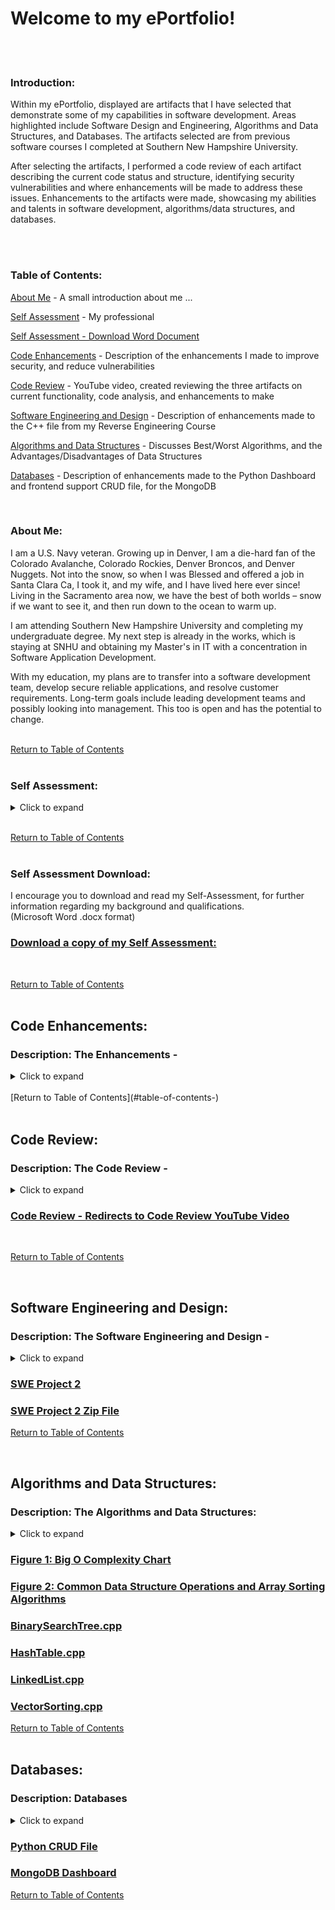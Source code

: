 # Welcome to my ePortfolio!
<br><br>


### Introduction: <br>
Within my ePortfolio, displayed are artifacts that I have selected that demonstrate some of my capabilities in software development. Areas highlighted include Software Design and Engineering, Algorithms and Data Structures, and Databases. The artifacts selected are from previous software courses I completed at Southern New Hampshire University. 

After selecting the artifacts, I performed a code review of each artifact describing the current code status and structure, identifying security vulnerabilities and where enhancements will be made to address these issues. Enhancements to the artifacts were made, showcasing my abilities and talents in software development, algorithms/data structures, and databases.<br>
<br>

<br>

### Table of Contents: <br>

[About Me](#about-me) - A small introduction about me ... <br>

[Self Assessment](#self-assessment) - My professional  <br>

[Self Assessment - Download Word Document](#self-assessment-download) <br>

[Code Enhancements](#code-enhancements) - Description of the enhancements I made to improve security, and reduce vulnerabilities <br>

[Code Review](#code-review) - YouTube video, created reviewing the three artifacts on current functionality, code analysis, and enhancements to make <br>

[Software Engineering and Design](#software-engineering-and-design-) - Description of enhancements made to the C++ file from my Reverse Engineering Course <br>

[Algorithms and Data Structures](#algorithms-and-data-structures) - Discusses Best/Worst Algorithms, and the Advantages/Disadvantages of Data Structures <br>

[Databases](#databases-) - Description of enhancements made to the Python Dashboard and frontend support CRUD file, for the MongoDB <br>


<br>

### About Me:<br>
I am a U.S. Navy veteran. Growing up in Denver, I am a die-hard fan of the Colorado Avalanche, Colorado Rockies, Denver Broncos, and Denver Nuggets. Not into the snow, so when I was Blessed and offered a job in Santa Clara Ca, I took it, and my wife, and I have lived here ever since! Living in the Sacramento area now, we have the best of both worlds – snow if we want to see it, and then run down to the ocean to warm up.

I am attending Southern New Hampshire University and completing my undergraduate degree. My next step is already in the works, which is staying at SNHU and obtaining my Master's in IT with a concentration in Software Application Development.

With my education, my plans are to transfer into a software development team, develop secure reliable applications, and resolve customer requirements. Long-term goals include leading development teams and possibly looking into management. This too is open and has the potential to change.<br>
<br>

[Return to Table of Contents](#table-of-contents-) <br>
<br>


### Self Assessment:<br>
<details>
	<summary>Click to expand</summary>

<br>

In my self-assessment, I will reflect on the capstone and my experience in the Computer Science program at Southern New Hampshire University. Within the self-assessment, I will emphasize aspects of my ePortfolio that set me apart as well as illustrate my competence and use this as an opportunity to showcase my computer science knowledge, skills, and expertise. <br>
<br>
Upon completion of my enlistment in the U.S. Navy, I obtained my associate degree in electronics technology at the Denver Institute of Technology. After receiving my AS degree, I was hired by Intel Corporation, in Santa Clara, CA., as an electronics technician. I progressed and was promoted to Product/System validation engineer. As a product/system validation engineer, I was responsible for developing validation test software, designed to test the new features that were being designed into the latest microprocessors and chipsets. These tests were designed to use the PCIe ports and stress the processor/chipset to locate circuit flaws and vulnerabilities. Within this position, I was tasked with designing and developing a multi-threaded web-based client/server application, designed to gather data, and graphically measure the performance of the random data generator, used in Floating Point Unit (FPU) validation testing, on focused areas of coverage when testing specific FPU opcodes. <br>
<br>
I eventually transferred into UEFI BIOS development, in the system support department. In this position, I was responsible for developing test features within the BIOS to allow system validation engineers to access registers within the microprocessor/chipsets that are normally locked and/or inaccessible and restricted to the public. By allowing access to these registers, system validation engineers can change the data by looking at edge cases where the processor/chipset could fail. In addition, I was also responsible for developing new code in the BIOS to configure/support new features designed into the latest versions of the microprocessor/chipsets. <br>
<br>
Experience in the design, development, and support of the inventory database and front-end application interface for the General Dynamics Mission Systems procurement department. Using the Microsoft SQL server was required as this was the system GDMS supported in the company, to store the inventory tables. The decision to use C# in the development of the frontend application was made due to the built-in SQL data sources and connection to the database, and OOP capabilities that C# contains. In addition to the ability to use the Drag-and-Drop of components that are used on the user screen pages, I presented the recommendations and designs to the management team, which were accepted and approved. Decisions made on development software were based on available resources, and time constraints placed on the completion, and release of the project to the procurement department. <br>
<br>
During my undergraduate course work at Southern New Hampshire University, completing the coursework in the Software Computer Science w/ IT Security, and developing my ePortfolio, I had the opportunity to understand the reasons why the coding structure is designed in a particular format when designing for security and reducing vulnerabilities. I also appreciate the importance of performing unit testing on code during development, before submitting it to the repository. I have observed instances where an engineer would check-in code, and the build would break due to errors from not verifying their version with the build before check-in. <br>
<br>
With my prior knowledge and the benefit of actual software development, I was able to apply the skills learned during my career to the software courses required for my degree. In developing my ePortfolio, I have selected artifacts that I believe will showcase my strengths and what is shaping my professional goals and values. One of the most fundamental things any engineer should address, and use is the ability to collaborate within a team environment and be able to communicate to stakeholders both in a verbal and written format. Collaboration with team members builds bonds and strengthens the team. Being able to express ideas openly and honestly, in an environment that is not hostile is critical. This also allows the team to grow in their development skills and techniques. Communication with stakeholders is another vital tool an engineer should possess. As an engineer, there will be times in your career when you will need to explain or present a proposal. Being able to articulate your point professionally will garner well in establishing your creditability and demonstrate your knowledge of the subject matter. <br>
<br>
Artifacts selected for the ePortfolio demonstrate my skills and strengths in the areas of Algorithms and Data Structures, Databases, Security, and Software Engineering Development. The artifact selected for Algorithms and Data Structures will showcase my knowledge in creating algorithms to display a step-by-step procedure to perform calculations, data processing, and computerized analysis. Four different data structures are included in the algorithms and data structures artifact selection – a Binary Search Tree, Hash Table, Link List, and Vector Sorting C++ files. In the selection of these four data structures, I discuss the relevance of each and the importance of being able to identify based on the project, the best data structure to use. The artifact selected for Databases, will demonstrate my skills in developing quality SQL code to connect to MongoDB, Create, Read, Update, Delete (CRUD) data to/from a database Python support file. In addition, a custom Python web page is used to connect to the database and the CRUD support file. This Security and Software Engineering Development artifact selected will display my ability to reverse engineer C++ source code, identify the components within the assembly code, and then convert the assembly code back into a C++ source file. <br>
<br>
Security design was stressed during the CS-405, Secure Coding, and in the CS-410, Software Reverse Engineering courses. CS-405 focused on identifying common security vulnerabilities that are commonly found in the current software application. In this course, I learned different techniques for the development of secure code, utilizing secure programming practices and principles. In CS-410, I was able to use my knowledge in assembly language from working in BIOS development. In this course, I focused on the fundamentals of reverse engineering, disassembling the C++ source code into assembly code, analyzing the disassembled code noting the main code structure. Upon reassembling the assembly code back into a workable C++, locate and if/when possible, eliminate obsolete code by replacing it with safe secure, methods and instructions. Designing security into the project at the beginning, before code is written, is essential in preventing unauthorized access to sensitive and personal information. This was stressed in the courses I completed at SHNU, while they were also enforced in the software positions, I held before attending the university. My previous experience added additional value to my understanding and appreciation of the courses to the concepts and needs of secure programming. <br>
<br>
Selecting these artifacts from the undergraduate courses, I completed at SNHU, demonstrates the full range of my computer science talents and abilities. The ePortfolio contains each artifact, a description of the enhancements made to the artifact to identify and improve the security of each file, add additional features and functionality, and provide information on the purpose and decision-making process behind the methods used.
I trust you will find the selection of artifacts to be informative, and professional. <br>
<br>
Additional Information of Interest: <br>
Strengths: <br>
Accomplished and talented in software engineering development along with a comprehensive knowledge of the Agile Software Development Life Cycle. Extensive skills and experience in UEFI BIOS validation development and support, as well as software and test development for multiple operating systems. Excellent communication abilities encourage a strong rapport with colleagues and supervisors, allowing for enhanced professional collaborations. Proven talent for designing and developing software systems that improve the overall efficiency of an organization. <br>
<br>
Areas of Proficiency: <br>
Software Engineering Development ● Product Engineering Development 
UEFI Bios Development ● Semiconductor production QA ● System Validation 
Internal and External Customer Support ● Software Development Life Cycle <br>
<br>
Technical Proficiencies: <br>
C# ● C/C++ ● Java ● Python ● SQL  ●  x86 Assembly Language ● Windows 7/8/10 <br> 
Linux ● UNIX ● SCO UNIX ● Microsoft SQL7 <br>
<br>
Familiar With: <br>
JavaScript ● VB ● Perl ● vi ● HTML ● CSS ● Solaris ● MySQL ● Oracle7 <br>
</details>

<br>

[Return to Table of Contents](#table-of-contents-) <br>
<br>

### Self Assessment Download:<br>

I encourage you to download and read my Self-Assessment, for further information regarding my background and qualifications. <br>
(Microsoft Word .docx format)
<br>

### [Download a copy of my Self Assessment:](https://github.com/a44hills/CS499/blob/main/Self_Assessment.docx) <br>

<br>

[Return to Table of Contents](#table-of-contents-) <br>
<br>


## Code Enhancements:<br>
	
### Description: The Enhancements - <br>
<details>
	<summary>Click to expand</summary>

<br>
	
This document describes the enhancements that were made to the three artifacts that I selected to showcase my abilities in the areas
of Software Engineering and Design, Algorithms and Data Structures, and Databases. The enhancements made in the artifacts reflect improvements
to the quality, addresses limitations or inconsistencies that were identified, and/or mitigate vulnerabilities.<br>

</details>

<br>
[Return to Table of Contents](#table-of-contents-) <br>
<br>


## Code Review:<br>
	
### Description: The Code Review - <br>
<details>
	<summary>Click to expand</summary>

<br>
In the presentation, I will be conducting the code review on three different projects from previous courses that I have taken here at 
Southern New Hampshire University. The purpose of the code review is a standard practice in the Software Development Life Cycle, for 
improving deliverables and user experiences while ensuring that code is concise, well-commented, and ready for updates. 
In this code review, I will discuss the code that relates to three key computer science categories: Software Engineering and Design, 
Algorithms and Data Structure, and Databases. I will analyze existing code for weaknesses, limitations, and vulnerabilities and explain 
my plan for enhancements. During the code review, I will utilized the CS-499 Code Review Checklist.<br>
</details>


### [Code Review - Redirects to Code Review YouTube Video](https://youtu.be/vR5F8SCNP6M)  <br>

<br>
	
[Return to Table of Contents](#table-of-contents-) <br>

<br>



## Software Engineering and Design: <br>
### Description: The Software Engineering and Design - <br>
<details>
	<summary>Click to expand</summary>

<br>
The artifact that I used to meet the ePortfolio requirements, and to represent my growth in the areas of software design/engineering, is to use the Software Reverse Engineering Project 2 – Common Security Issues that may be identified through reverse engineering. The artifact is the final C++ file submitted, in which I had to reassemble the C++ file from the binary source code supplied in the course. Before reassembling the file, I was required to identify the blocks of assembly code and describe what the different blocks of code performed. <br>
<br>
After reassembling the binary code into a C++ file, I had to identify where multiple security vulnerabilities are present within the various methods in the C++ file. Within each method, comments were placed at the locations where the security vulnerabilities are located and described recommendations for how the vulnerabilities can be fixed. This artifact is provided from the CS-410 course taken in 22EW3. <br>
<br>
The inclusion of this artifact into my ePortfolio will demonstrate my ability to read and comprehend both assembly code, and my ability to reverse engineer both assembly and C++ code. The selection of the project 2 C++ file demonstrates the various software vulnerabilities that I identified during the analysis of the reassembled code. Components within the source code involve minimizing the vulnerabilities by adding additional input code verification procedures, the addition of a login screen, allowing the user to create a unique user account, and encrypting the username/password file. These improvements will demonstrate the importance of security and reducing the ability of unauthorized users or malicious code to gain access to the system. <br>
<br>
This project is currently meeting the course objectives outlined to meet the enhancements in Module One. Updates to the project include the following: <br>
<br>
	•	Login screen allowing the user to – <br>
           &#9; o	Log into the application <br>
           &#9; o	Create new user accounts <br>
           &#9; o	Find password <br>
<br>
Additional enhancements completed user input verification routines, username, and password verification, and checking for invalid characters. The remaining item is the encryption of the username/password, using a valid secure encryption algorithm as outlined in Figure 1. <br>
<br>
In the Software Design Engineering enhancement, the skills that are illustrated and course outcome(s) of these skills align to [CS-499-05] “Develop a security mindset that anticipates adversarial exploits in software architecture and designs to expose potential vulnerabilities, mitigate design flaws, and ensure privacy and enhanced security of data and resources”. By enhancing the security and reducing the vulnerabilities in adding encryption to the username/password file and adding additional user input verification code to the enhanced Project 2 C++ file from CS-410, alignment in software development skills will be displayed. Name of the enhanced C++ file is CS499_SWE_Project2.cpp. <br>
<br>
During the process of performing the enhancements and making the required changes to improve the security of the application, I found that this is what I have been fortunate to do during my career working as both a software validation engineer, BIOS engineer, and software applications engineer. The process of adding new features, making revisions, or updating the application to resolve issues is part of the job of being a software developer. Depending upon the organization, a large part of the job as a junior or middle engineer will find themselves resolving issues and adding new features to existing applications. Again, depending upon the company, application design is usually performed by middle engineers, and senior engineers are usually looking at management or becoming team leads, and leading a team of engineers and technicians. <br>
<br>
For this project, I am using a simple encryption/decryption algorithm, in which I am adding 3 to the ASCII character to encrypt or subtracting 3 from the ASCII character to decrypt. This provides a sample demonstration of how encryption/decryption would be implemented to protect the username/password. In a fully functional application, the algorithms would be in a separate protected file. The type of algorithm would also be more sophisticated and follow the current Advanced Encryption Standard (AES) with 128-bit key or longer encryption guidelines. <br>
<br>
The challenges that I encountered while debugging the new enhancements, was in using the built-in cin method, where when it is called for the first time in the method, it would only accept the first character, and drop the rest of the username or password stream. To resolve this issue, I wrapped the cin method in the getline() method – getline(cin, username). Using this method, I was able to check the username and userpasswd using the VerifyUserNameInput() and VerifyPassWordInput() methods. <br>
<br>

Software design/engineering Zip file: <br>
<br>
The included zip file includes the following artifact <br>
<br>

        • CS499_SWE_Project2.cpp file <br>
<br>
            o	Contains the enhanced Project 2 C++ code <br>
<br>
        • CS499_SWE_Project.exe <br>
<br>
        • Database.txt file <br>
<br>
            o	Contains sample usernames and passwords after encryption. Subtracting 3 from the ASCII value reveals the user/password: <br>
	               yhud kloo -> vera hill <br>
	               wld kloo -> tia hill <br>
	               mlp kloo -> jim hill <br>
	               mrh vplwk -> sam smith <br>
	
<br>
</details>

### [SWE Project 2](https://github.com/a44hills/CS499/blob/main/CS499_SWE_Project2.cpp) 
### [SWE Project 2 Zip File](https://github.com/a44hills/CS499/blob/main/CS499_SWE_Project2.zip) <br>

[Return to Table of Contents](#table-of-contents-) <br>

<br>


## Algorithms and Data Structures:<br>
	
### Description: The Algorithms and Data Structures: <br>
<details>
	<summary>Click to expand</summary>

<br>
Data Structure Analysis: <br>
<br>
Advantages of using data structures in software programs – <br>
•	Data structures are efficient in the storage of data <br>
•	Provides an efficient method of processing small and large amounts of data <br>
•	Utilizing the correct data structure in a software program, time is saved in the processing of or retrieval of various sizes of data <br>
•	Data structures that are properly designed, can aid in data operations like addition, deletion, manipulation, retrieval, and storage. Data structures of the type of Array, stacks, queues, linked list, and trees. <br>
•	Data structures are reusable <br>
<br>
Disadvantages of using data structures in software programs – <br>
•	A small change in the data can cause a large change in the structure of the decision tree. <br>
•	Using data structures requires qualified professional resources to maintain the data structure. <br>
<br>

Algorithm Analysis – Worst, Average, and Best:<br>
In analyzing an Algorithm for Worst, Average, and Best cases, the factors involved that will determine the outcome include the size of the input values, the data, and how it’s already arranged (order of the data to be sorted). For example, if the data to be sorted is already in order, or if the data item is not present, then when the algorithm is used the results would be determined to be worse than if the data was unsorted. <br>
<br>
To determine the worst case, the upper limit of the execution time will be calculated. This is required to know what cases will cause the execution of the maximum number of operations. In the case of a linear search, where the data value is not present, the search method compares all elements of the array one by one. In this case, the temporal complexity of the worst-case search would be O(n). <br>
<br>
For average-case analysis, all possible inputs are calculated to obtain the computation time. The results are then added and divided by the sum by the total number of inputs. This calculation is necessary to determine the distribution of cases. Again, using a linear search, and assuming that all the input cases are distributed in a uniform manner, the cases are added and divided by the sum by (n + 1). <br>
<br>
In the calculation for the best-case analysis, the lower bound of the execution time is calculated. This calculation is necessary for knowing which case will cause the execution of the minimum number of operations. When using a linear search, the best case will occur when the data is present at the first location. In this case, the number of operations used will be constant. Here, the best-case time complexity would be O(1). See Figure 1 and Figure 2. <br>
<br>
Conclusion: <br>
For algorithms like Sort by merge, the sorting will perform O(nLogn) operations for all cases. For other sorting algorithms, they will present the worst and best cases. In the case of a Quicksort, the worst-case scenario occurs when the input is already sorted, and the best case will occur when the pivot elements always divide the table into two halves. When performing an Insert sorting algorithm, the worst case will occur when the data input is already sorted, but in reverse order, while the best case will occur when the data input is sorted in the order of the output.<br>
<br>

</details>
	
### [Figure 1: Big O Complexity Chart](https://miro.medium.com/max/1200/1*j8fUQjaUlmrQEN_udU0_TQ.jpeg) <br> 
### [Figure 2: Common Data Structure Operations and Array Sorting Algorithms](https://rubydoobiedoo.files.wordpress.com/2016/09/region-capture-2.png) <br>


### [BinarySearchTree.cpp](https://github.com/a44hills/CS499/blob/main/BinarySearchTree.cpp) <br>
### [HashTable.cpp](https://github.com/a44hills/CS499/blob/main/HashTable.cpp) <br>
### [LinkedList.cpp](https://github.com/a44hills/CS499/blob/main/LinkedList.cpp) <br>
### [VectorSorting.cpp](https://github.com/a44hills/CS499/blob/main/VectorSorting.cpp) <br>

[Return to Table of Contents](#table-of-contents-) <br>
<br>


## Databases: <br>

### Description: Databases <br>
<details>
	<summary>Click to expand</summary>

<br>
Databases:<br>
The artifact that I used to meet the ePortfolio requirements, and to represent my growth in the areas of databases, is the Client/Server Development – Project 2: Web Application Dashboard (Python Code). The project consists of a database and establishes successful CRUD routines in Python for MongoDB. In addition, a fully functional MongoDB dashboard was created, allowing the client, Grazioso Salvare, to interact with and visualize the database. This artifact is provided from the CS-340 course taken in 21EW1. <br>
<br>
To enhance the project, I developed additional queries that will allow users to filter the database. In addition to the queries, interactive options through which users will activate the filters, and added a widget for dynamic presentations of retrieved data. The additional queries are used for displaying the additional different types of Birds and Cats the origination also works with. The queries will select: <br>
<br>
	– All Birds, Male Birds, Female Birds, All Cats, Male Cats, and Female Cats. <br>
<br>	
This addition is incorporated into a revised ProjectTwoDashboard.ipynb Python file. In addition to the new queries, I also added a widget: a Date Picker Single (DatePickerSingle) located at: https://dash.plotly.com/dash-core-components/datepickersingle, which is applied to the main screen, along with the Grazioso Salvare logo. This additional widget provides a better user experience, along with a professional browser look. <br>
<br>
Further enhancements include the addition of driver code to the Pie Chart call-back procedures. The driver contains two additional dropdown boxes, where the user can select the type of animal in the first dropdown, and the sex of the animal in the second dropdown. By default, the pie chart will display Dogs/All. This code is still under development, with the driver code commented out in order to prevent code from interfering with the proper use of the main application. <br>
<br>
The skills that are illustrated and course outcome(s) these skills align to [CS-499-04] “Demonstrate an ability to use well-founded and innovative techniques, skills, and tools in computing practices to implement computer solutions that deliver value and accomplish industry-specific goals” in the Final Project Guidelines and Rubric. By enhancing the project, I am demonstrating how to apply database systems concepts and principles in developing client/server applications that interface client-side code with databases. <br>
<br>
During the development of the new queries and the addition of the widgets, no major issues arose, until I tried to access MongoDB in the Apporto (Virtual Lab). After logging into the virtual lab, I found that the App Store no longer contained the applications necessary to access the MongoDB or the Linux virtual server. To access the Linux server the Client-Server application is required. It appears that the applications have been disabled and made unavailable since I have completed the course. At this point, the code that I am enhancing will contain the new software changes and will be debugged by using the code review process and verifying that the code does not contain visible code vulnerabilities.<br>
<br>

</details>

### [Python CRUD File](https://github.com/a44hills/CS499/blob/main/CS340_Project_1.py) <br>
### [MongoDB Dashboard](https://github.com/a44hills/CS499/blob/main/ProjectTwoDashboard.ipynb) <br>

[Return to Table of Contents](#table-of-contents-) <br>
<br>


<!---

You can use the [editor on GitHub](https://github.com/a44hills/a44hills.github.io/edit/main/index.md) to maintain and preview the content for your website in Markdown files. <br>

Whenever you commit to this repository, GitHub Pages will run [Jekyll](https://jekyllrb.com/) to rebuild the pages in your site, from the content in your Markdown files.

### Markdown

Markdown is a lightweight and easy-to-use syntax for styling your writing. It includes conventions for

```markdown
Syntax highlighted code block

# Header 1
## Header 2
### Header 3

- Bulleted
- List

1. Numbered
2. List

**Bold** and _Italic_ and `Code` text

[Link](url) and ![Image](src)
```


For more details see [Basic writing and formatting syntax](https://docs.github.com/en/github/writing-on-github/getting-started-with-writing-and-formatting-on-github/basic-writing-and-formatting-syntax).

### Jekyll Themes

Your Pages site will use the layout and styles from the Jekyll theme you have selected in your [repository settings](https://github.com/a44hills/a44hills.github.io/settings/pages). The name of this theme is saved in the Jekyll `_config.yml` configuration file.

### Support or Contact

Having trouble with Pages? Check out our [documentation](https://docs.github.com/categories/github-pages-basics/) or [contact support](https://support.github.com/contact) and we’ll help you sort it out. --->

